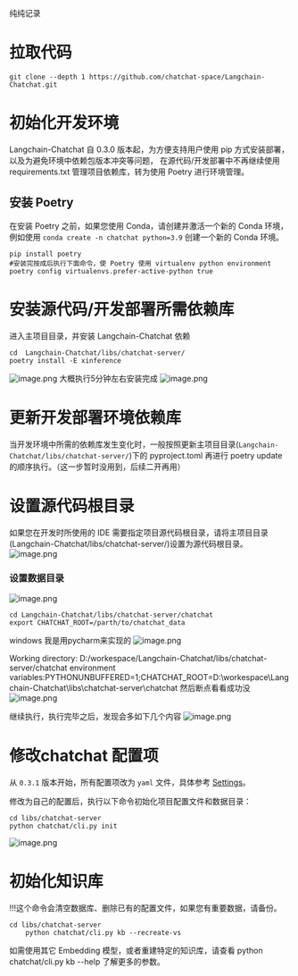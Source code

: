 
纯纯记录
# 拉取代码


```shell
git clone --depth 1 https://github.com/chatchat-space/Langchain-Chatchat.git
```
# 初始化开发环境
Langchain-Chatchat 自 0.3.0 版本起，为方便支持用户使用 pip 方式安装部署，以及为避免环境中依赖包版本冲突等问题， 在源代码/开发部署中不再继续使用 requirements.txt 管理项目依赖库，转为使用 Poetry 进行环境管理。

## 安装 Poetry
在安装 Poetry 之前，如果您使用 Conda，请创建并激活一个新的 Conda 环境，例如使用 `conda create -n chatchat python=3.9` 创建一个新的 Conda 环境。


```shell
pip install poetry
#安装完按成后执行下面命令，使 Poetry 使用 virtualenv python environment
poetry config virtualenvs.prefer-active-python true
```


# 安装源代码/开发部署所需依赖库
进入主项目目录，并安装 Langchain-Chatchat 依赖

```shell
cd  Langchain-Chatchat/libs/chatchat-server/
poetry install -E xinference
```
![image.png](https://gitee.com/hxc8/images10/raw/master/img/202408201120815.png)
大概执行5分钟左右安装完成
![image.png](https://gitee.com/hxc8/images10/raw/master/img/202408201121539.png)

# 更新开发部署环境依赖库
当开发环境中所需的依赖库发生变化时，一般按照更新主项目目录(`Langchain-Chatchat/libs/chatchat-server/`)下的 pyproject.toml 再进行 poetry update 的顺序执行。（这一步暂时没用到，后续二开再用）

# 设置源代码根目录
如果您在开发时所使用的 IDE 需要指定项目源代码根目录，请将主项目目录(Langchain-Chatchat/libs/chatchat-server/)设置为源代码根目录。
![image.png](https://gitee.com/hxc8/images10/raw/master/img/202408201127300.png)

### 设置数据目录

![image.png](https://gitee.com/hxc8/images10/raw/master/img/202408201147703.png)


```shell
cd Langchain-Chatchat/libs/chatchat-server/chatchat
export CHATCHAT_ROOT=/parth/to/chatchat_data
```

windows
我是用pycharm来实现的
![image.png](https://gitee.com/hxc8/images10/raw/master/img/202408201313489.png)

Working directory: D:/workespace/Langchain-Chatchat/libs/chatchat-server/chatchat
environment variables:PYTHONUNBUFFERED=1;CHATCHAT_ROOT=D:\workespace\Langchain-Chatchat\libs\chatchat-server\chatchat
然后断点看看成功没
![image.png](https://gitee.com/hxc8/images10/raw/master/img/202408201317572.png)

继续执行，执行完毕之后，发现会多如下几个内容
![image.png](https://gitee.com/hxc8/images10/raw/master/img/202408201318036.png)





# 修改chatchat 配置项
从 `0.3.1` 版本开始，所有配置项改为 `yaml` 文件，具体参考 [Settings](https://github.com/chatchat-space/Langchain-Chatchat/blob/master/docs/contributing/settings.md)。

修改为自己的配置后，执行以下命令初始化项目配置文件和数据目录：

```shell
cd libs/chatchat-server
python chatchat/cli.py init
```
![image.png](https://gitee.com/hxc8/images10/raw/master/img/202408201318853.png)


# 初始化知识库
!!!这个命令会清空数据库、删除已有的配置文件，如果您有重要数据，请备份。

```shell
cd libs/chatchat-server
    python chatchat/cli.py kb --recreate-vs
```
如需使用其它 Embedding 模型，或者重建特定的知识库，请查看 python chatchat/cli.py kb --help 了解更多的参数。